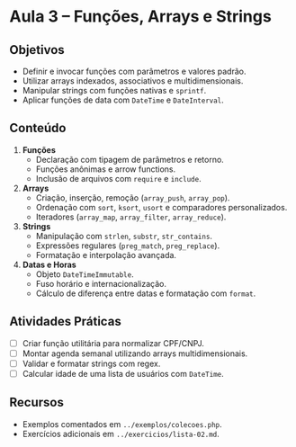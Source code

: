 # Aula 3 – Funções, Arrays e Strings

## Objetivos
- Definir e invocar funções com parâmetros e valores padrão.
- Utilizar arrays indexados, associativos e multidimensionais.
- Manipular strings com funções nativas e `sprintf`.
- Aplicar funções de data com `DateTime` e `DateInterval`.

## Conteúdo
1. **Funções**
   - Declaração com tipagem de parâmetros e retorno.
   - Funções anônimas e arrow functions.
   - Inclusão de arquivos com `require` e `include`.
2. **Arrays**
   - Criação, inserção, remoção (`array_push`, `array_pop`).
   - Ordenação com `sort`, `ksort`, `usort` e comparadores personalizados.
   - Iteradores (`array_map`, `array_filter`, `array_reduce`).
3. **Strings**
   - Manipulação com `strlen`, `substr`, `str_contains`.
   - Expressões regulares (`preg_match`, `preg_replace`).
   - Formatação e interpolação avançada.
4. **Datas e Horas**
   - Objeto `DateTimeImmutable`.
   - Fuso horário e internacionalização.
   - Cálculo de diferença entre datas e formatação com `format`.

## Atividades Práticas
- [ ] Criar função utilitária para normalizar CPF/CNPJ.
- [ ] Montar agenda semanal utilizando arrays multidimensionais.
- [ ] Validar e formatar strings com regex.
- [ ] Calcular idade de uma lista de usuários com `DateTime`.

## Recursos
- Exemplos comentados em `../exemplos/colecoes.php`.
- Exercícios adicionais em `../exercicios/lista-02.md`.
